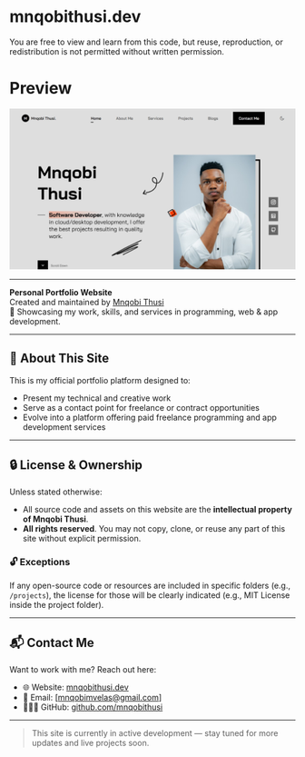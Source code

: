 # mnqobithusi.dev

You are free to view and learn from this code, but reuse, reproduction, or redistribution is not permitted without written permission.

# Preview
![preview](./assets/img/og_image.jpg)

---

**Personal Portfolio Website**  
Created and maintained by [Mnqobi Thusi](https://mnqobithusi.dev)  
🚀 Showcasing my work, skills, and services in programming, web & app development.

---

## 🧠 About This Site

This is my official portfolio platform designed to:

- Present my technical and creative work
- Serve as a contact point for freelance or contract opportunities
- Evolve into a platform offering paid freelance programming and app development services

---

## 🔒 License & Ownership

Unless stated otherwise:

- All source code and assets on this website are the **intellectual property of Mnqobi Thusi**.
- **All rights reserved**. You may not copy, clone, or reuse any part of this site without explicit permission.

### 🔓 Exceptions

If any open-source code or resources are included in specific folders (e.g., `/projects`), the license for those will be clearly indicated (e.g., MIT License inside the project folder).

---

## 📬 Contact Me

Want to work with me? Reach out here:

- 🌐 Website: [mnqobithusi.dev](https://mnqobithusi.dev)
- 📧 Email: [mnqobimvelas@gmail.com]
- 🧑🏾‍💻 GitHub: [github.com/mnqobithusi](https://github.com/CodexLoop)

---

> This site is currently in active development — stay tuned for more updates and live projects soon.
